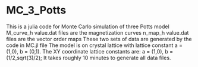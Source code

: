 # MC_3_Potts
This is a julia code for Monte Carlo simulation of three Potts model
M_curve_h value.dat files are the magnetization curves
n_map_h value.dat files are the vector order maps
These two sets of data are generated by the code in MC.jl file
The model is on crystal lattice with lattice constant a = (1,0), b = (0,1). The XY coordinate lattice constants are: a = (1,0), b = (1/2,sqrt(3)/2);
It takes roughly 10 minutes to generate all data files.
